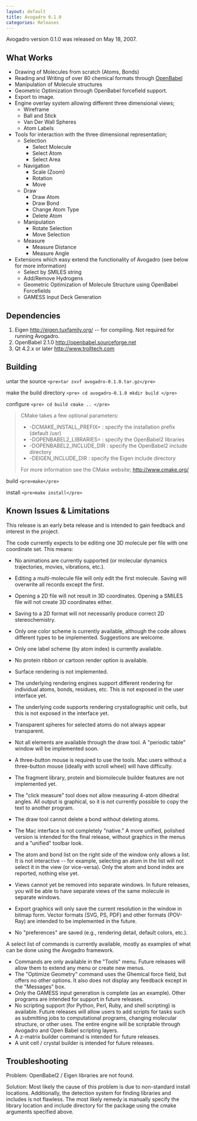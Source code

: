 ```yaml
---
layout: default
title: Avogadro 0.1.0
categories: Releases
---
```




Avogadro version 0.1.0 was released on May 18, 2007.

What Works
----------

-   Drawing of Molecules from scratch (Atoms, Bonds)
-   Reading and Writing of over 80 chemical formats through [OpenBabel](http://openbabel.sourceforge.net)
-   Manipulation of Molecule structures
-   Geometric Optimization through OpenBabel forcefield support.
-   Export to image.
-   Engine overlay system allowing different three dimensional views;
    -   Wireframe
    -   Ball and Stick
    -   Van Der Wall Spheres
    -   Atom Labels
-   Tools for interaction with the three dimensional representation;
    -   Selection
        -   Select Molecule
        -   Select Atom
        -   Select Area
    -   Navigation
        -   Scale (Zoom)
        -   Rotation
        -   Move
    -   Draw
        -   Draw Atom
        -   Draw Bond
        -   Change Atom Type
        -   Delete Atom
    -   Manipulation
        -   Rotate Selection
        -   Move Selection
    -   Measure
        -   Measure Distance
        -   Measure Angle
-   Extensions which easy extend the functionality of Avogadro (see below for more information)
    -   Select by SMILES string
    -   Add/Remove Hydrogens
    -   Geometric Optimization of Molecule Structure using OpenBabel Forcefields
    -   GAMESS Input Deck Generation

Dependencies
------------

1.  Eigen [<http://eigen.tuxfamily.org/>](http://eigen.tuxfamily.org/) -- for compiling. Not required for running Avogadro.
2.  OpenBabel 2.1.0 [<http://openbabel.sourceforge.net>](http://openbabel.sourceforge.net)
3.  Qt 4.2.x or later [<http://www.trolltech.com>](http://www.trolltech.com/)

Building
--------

untar the source `<pre>tar zxvf avogadro-0.1.0.tar.gz</pre>`

make the build directory `<pre>
cd avogadro-0.1.0
mkdir build
</pre>`

configure `<pre>
cd build
cmake ..
</pre>`

> CMake takes a few optional parameters:
>
> -   -DCMAKE\_INSTALL\_PREFIX= : specify the installation prefix (default /usr)
> -   -DOPENBABEL2\_LIBRARIES= : specify the OpenBabel2 libraries
> -   -DOPENBABEL2\_INCLUDE\_DIR : specify the OpenBabel2 include directory
> -   -DEIGEN\_INCLUDE\_DIR : specify the Eigen include directory
>
> For more information see the CMake website; [<http://www.cmake.org/>](http://www.cmake.org/)

build `<pre>make</pre>`

install `<pre>make install</pre>`

Known Issues & Limitations
--------------------------

This release is an early beta release and is intended to gain feedback and interest in the project.

The code currently expects to be editing one 3D molecule per file with one coordinate set. This means:

-   No animations are currently supported (or molecular dynamics trajectories, movies, vibrations, etc.).
-   Editing a multi-molecule file will only edit the first molecule. Saving will overwrite all records except the first.
-   Opening a 2D file will not result in 3D coordinates. Opening a SMILES file will not create 3D coordinates either.
-   Saving to a 2D format will not necessarily produce correct 2D stereochemistry.



-   Only one color scheme is currently available, although the code allows different types to be implemented. Suggestions are welcome.
-   Only one label scheme (by atom index) is currently available.
-   No protein ribbon or cartoon render option is available.
-   Surface rendering is not implemented.
-   The underlying rendering engines support different rendering for individual atoms, bonds, residues, etc. This is not exposed in the user interface yet.
-   The underlying code supports rendering crystallographic unit cells, but this is not exposed in the interface yet.
-   Transparent spheres for selected atoms do not always appear transparent.



-   Not all elements are available through the draw tool. A "periodic table" window will be implemented soon.
-   A three-button mouse is required to use the tools. Mac users without a three-button mouse (ideally with scroll wheel) will have difficulty.
-   The fragment library, protein and biomolecule builder features are not implemented yet.
-   The "click measure" tool does not allow measuring 4-atom dihedral angles. All output is graphical, so it is not currently possible to copy the text to another program.
-   The draw tool cannot delete a bond without deleting atoms.



-   The Mac interface is not completely "native." A more unified, polished version is intended for the final release, without graphics in the menus and a "unified" toolbar look.
-   The atom and bond list on the right side of the window only allows a list. It is not interactive -- for example, selecting an atom in the list will not select it in the view (or vice-versa). Only the atom and bond index are reported, nothing else yet.
-   Views cannot yet be removed into separate windows. In future releases, you will be able to have separate views of the same molecule in separate windows.
-   Export graphics will only save the current resolution in the window in bitmap form. Vector formats (SVG, PS, PDF) and other formats (POV-Ray) are intended to be implemented in the future.
-   No "preferences" are saved (e.g., rendering detail, default colors, etc.).



A select list of commands is currently available, mostly as examples of what can be done using the Avogadro framework.

-   Commands are only available in the "Tools" menu. Future releases will allow them to extend any menu or create new menus.
-   The "Optimize Geometry" command uses the Ghemical force field, but offers no other options. It also does not display any feedback except in the "Messages" box.
-   Only the GAMESS input generation is complete (as an example). Other programs are intended for support in future releases.
-   No scripting support (for Python, Perl, Ruby, and shell scripting) is available. Future releases will allow users to add scripts for tasks such as submitting jobs to computational programs, changing molecular structure, or other uses. The entire engine will be scriptable through Avogadro and Open Babel scripting layers.
-   A z-matrix builder command is intended for future releases.
-   A unit cell / crystal builder is intended for future releases.

Troubleshooting
---------------

Problem: OpenBabel2 / Eigen libraries are not found.

Solution: Most likely the cause of this problem is due to non-standard install locations. Additionally, the detection system for finding libraries and includes is not flawless. The most likely remedy is manually specify the library location and include directory for the package using the cmake arguments specified above.



